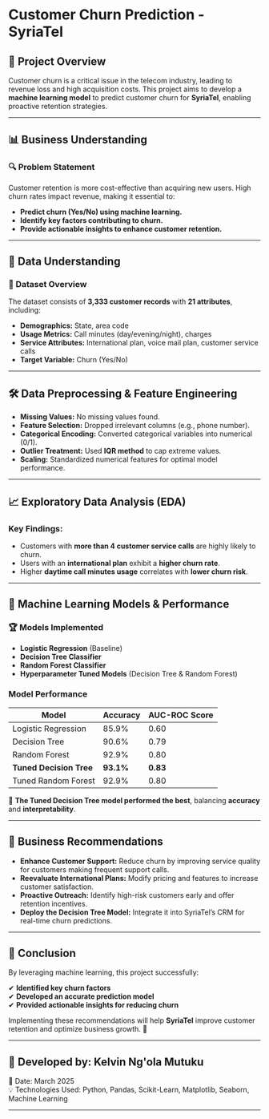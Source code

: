 # Customer Churn Prediction - SyriaTel

## 📌 Project Overview  
Customer churn is a critical issue in the telecom industry, leading to revenue loss and high acquisition costs. This project aims to develop a **machine learning model** to predict customer churn for **SyriaTel**, enabling proactive retention strategies.

---

## 📊 Business Understanding  

### 🔍 Problem Statement  
Customer retention is more cost-effective than acquiring new users. High churn rates impact revenue, making it essential to:  

- **Predict churn (Yes/No) using machine learning.**  
- **Identify key factors contributing to churn.**  
- **Provide actionable insights to enhance customer retention.**  

---

## 📂 Data Understanding  

### 🔹 Dataset Overview  
The dataset consists of **3,333 customer records** with **21 attributes**, including:

- **Demographics:** State, area code  
- **Usage Metrics:** Call minutes (day/evening/night), charges  
- **Service Attributes:** International plan, voice mail plan, customer service calls  
- **Target Variable:** Churn (Yes/No)  

---

## 🛠️ Data Preprocessing & Feature Engineering  

- **Missing Values:** No missing values found.  
- **Feature Selection:** Dropped irrelevant columns (e.g., phone number).  
- **Categorical Encoding:** Converted categorical variables into numerical (0/1).  
- **Outlier Treatment:** Used **IQR method** to cap extreme values.  
- **Scaling:** Standardized numerical features for optimal model performance.  

---

## 📈 Exploratory Data Analysis (EDA)  

### Key Findings:  
- Customers with **more than 4 customer service calls** are highly likely to churn.  
- Users with an **international plan** exhibit a **higher churn rate**.  
- Higher **daytime call minutes usage** correlates with **lower churn risk**.  

---

## 🤖 Machine Learning Models & Performance  

### 🏆 Models Implemented  
- **Logistic Regression** (Baseline)  
- **Decision Tree Classifier**  
- **Random Forest Classifier**  
- **Hyperparameter Tuned Models** (Decision Tree & Random Forest)  

### Model Performance  

| Model                | Accuracy | AUC-ROC Score |
|----------------------|---------|--------------|
| Logistic Regression | 85.9%   | 0.60         |
| Decision Tree       | 90.6%   | 0.79         |
| Random Forest       | 92.9%   | 0.80         |
| **Tuned Decision Tree** | **93.1%** | **0.83** |
| Tuned Random Forest | 92.9%   | 0.80         |

📌 **The Tuned Decision Tree model performed the best**, balancing **accuracy** and **interpretability**.  

---

## 📢 Business Recommendations  

- **Enhance Customer Support:** Reduce churn by improving service quality for customers making frequent support calls.  
- **Reevaluate International Plans:** Modify pricing and features to increase customer satisfaction.  
- **Proactive Outreach:** Identify high-risk customers early and offer retention incentives.  
- **Deploy the Decision Tree Model:** Integrate it into SyriaTel’s CRM for real-time churn predictions.  

---

## 🎯 Conclusion  
By leveraging machine learning, this project successfully:  

✔ **Identified key churn factors**  
✔ **Developed an accurate prediction model**  
✔ **Provided actionable insights for reducing churn**  

Implementing these recommendations will help **SyriaTel** improve customer retention and optimize business growth. 🚀  

---

## 📌 Developed by: Kelvin Ng'ola Mutuku  
📅 Date: March 2025  
💡 Technologies Used: Python, Pandas, Scikit-Learn, Matplotlib, Seaborn, Machine Learning  

---
